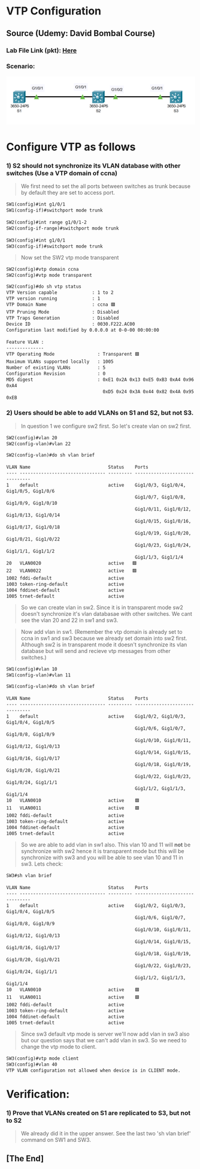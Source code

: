# VTP Configuration 
## Source (Udemy: David Bombal Course)

### Lab File Link (pkt): [Here](https://mega.nz/file/DhxiGJyL#pJQ5dH-FzFx7mAlcWBfl5OEPiDsOVi_cNd3Idm0X_k0)
### Scenario: 
![](../images/dbvtp.PNG)

# **Configure VTP as follows**

### **1) S2 should not synchronize its VLAN database with other switches (Use a VTP domain of ccna)**
> We first need to set the all ports between switches as trunk because by default they are set to access port.   
```
SW1(config)#int g1/0/1
SW1(config-if)#switchport mode trunk 

SW2(config)#int range g1/0/1-2
SW2(config-if-range)#switchport mode trunk 

SW3(config)#int g1/0/1
SW3(config-if)#switchport mode trunk 
```
> Now set the SW2 vtp mode transparent  
```
SW2(config)#vtp domain ccna
SW2(config)#vtp mode transparent
```
```
SW2(config)#do sh vtp status
VTP Version capable             : 1 to 2
VTP version running             : 1
VTP Domain Name                 : ccna 🟩
VTP Pruning Mode                : Disabled
VTP Traps Generation            : Disabled
Device ID                       : 0030.F222.AC00
Configuration last modified by 0.0.0.0 at 0-0-00 00:00:00

Feature VLAN : 
--------------
VTP Operating Mode                : Transparent 🟩
Maximum VLANs supported locally   : 1005
Number of existing VLANs          : 5
Configuration Revision            : 0
MD5 digest                        : 0xE1 0x2A 0x13 0xE5 0xB3 0xA4 0x96 0xA4 
                                    0xD5 0x24 0x3A 0x44 0x82 0x4A 0x95 0xEB 
```
### **2) Users should be able to add VLANs on S1 and S2, but not S3.**
> In question 1 we configure sw2 first. So let's create vlan on sw2 first.  
```
SW2(config)#vlan 20
SW2(config-vlan)#vlan 22
```
```
SW2(config-vlan)#do sh vlan brief

VLAN Name                             Status    Ports
---- -------------------------------- --------- -------------------------------
1    default                          active    Gig1/0/3, Gig1/0/4, Gig1/0/5, Gig1/0/6
                                                Gig1/0/7, Gig1/0/8, Gig1/0/9, Gig1/0/10
                                                Gig1/0/11, Gig1/0/12, Gig1/0/13, Gig1/0/14
                                                Gig1/0/15, Gig1/0/16, Gig1/0/17, Gig1/0/18
                                                Gig1/0/19, Gig1/0/20, Gig1/0/21, Gig1/0/22
                                                Gig1/0/23, Gig1/0/24, Gig1/1/1, Gig1/1/2
                                                Gig1/1/3, Gig1/1/4
20   VLAN0020                         active   🟩 
22   VLAN0022                         active   🟩 
1002 fddi-default                     active    
1003 token-ring-default               active    
1004 fddinet-default                  active    
1005 trnet-default                    active  
```
> So we can create vlan in sw2. Since it is in transparent mode sw2 doesn't synchronize it's vlan databasae with other switches. We cant see the vlan 20 and 22 in sw1 and sw3.  

> Now add vlan in sw1. (Remember the vtp domain is already set to ccna in sw1 and sw3 because we already set domain into sw2 first. Although sw2 is in transparent mode it doesn't synchronize its vlan database but will send and recieve vtp messages from other switches.)   
```
SW1(config)#vlan 10
SW1(config-vlan)#vlan 11
```
```
SW1(config-vlan)#do sh vlan brief

VLAN Name                             Status    Ports
---- -------------------------------- --------- -------------------------------
1    default                          active    Gig1/0/2, Gig1/0/3, Gig1/0/4, Gig1/0/5
                                                Gig1/0/6, Gig1/0/7, Gig1/0/8, Gig1/0/9
                                                Gig1/0/10, Gig1/0/11, Gig1/0/12, Gig1/0/13
                                                Gig1/0/14, Gig1/0/15, Gig1/0/16, Gig1/0/17
                                                Gig1/0/18, Gig1/0/19, Gig1/0/20, Gig1/0/21
                                                Gig1/0/22, Gig1/0/23, Gig1/0/24, Gig1/1/1
                                                Gig1/1/2, Gig1/1/3, Gig1/1/4
10   VLAN0010                         active    🟩
11   VLAN0011                         active    🟩
1002 fddi-default                     active    
1003 token-ring-default               active    
1004 fddinet-default                  active    
1005 trnet-default                    active  
```
> So we are able to add vlan in sw1 also. This vlan 10 and 11 will **not** be synchronize with sw2 hence it is transparent mode but this will be synchronize with sw3 and you will be able to see vlan 10 and 11 in sw3. Lets check:  
```
SW3#sh vlan brief

VLAN Name                             Status    Ports
---- -------------------------------- --------- -------------------------------
1    default                          active    Gig1/0/2, Gig1/0/3, Gig1/0/4, Gig1/0/5
                                                Gig1/0/6, Gig1/0/7, Gig1/0/8, Gig1/0/9
                                                Gig1/0/10, Gig1/0/11, Gig1/0/12, Gig1/0/13
                                                Gig1/0/14, Gig1/0/15, Gig1/0/16, Gig1/0/17
                                                Gig1/0/18, Gig1/0/19, Gig1/0/20, Gig1/0/21
                                                Gig1/0/22, Gig1/0/23, Gig1/0/24, Gig1/1/1
                                                Gig1/1/2, Gig1/1/3, Gig1/1/4
10   VLAN0010                         active    🟩
11   VLAN0011                         active    🟩
1002 fddi-default                     active    
1003 token-ring-default               active    
1004 fddinet-default                  active    
1005 trnet-default                    active 
```
> Since sw3 default vtp mode is server we'll now add vlan in sw3 also but our question says that we can't add vlan in sw3. So we need to change the vtp mode to client.  
```
SW3(config)#vtp mode client 
SW3(config)#vlan 40
VTP VLAN configuration not allowed when device is in CLIENT mode.
```
# **Verification:**
### **1) Prove that VLANs created on S1 are replicated to S3, but not to S2**
> We already did it in the upper answer. See the last two 'sh vlan brief' command on SW1 and SW3.  

## **[The End]**